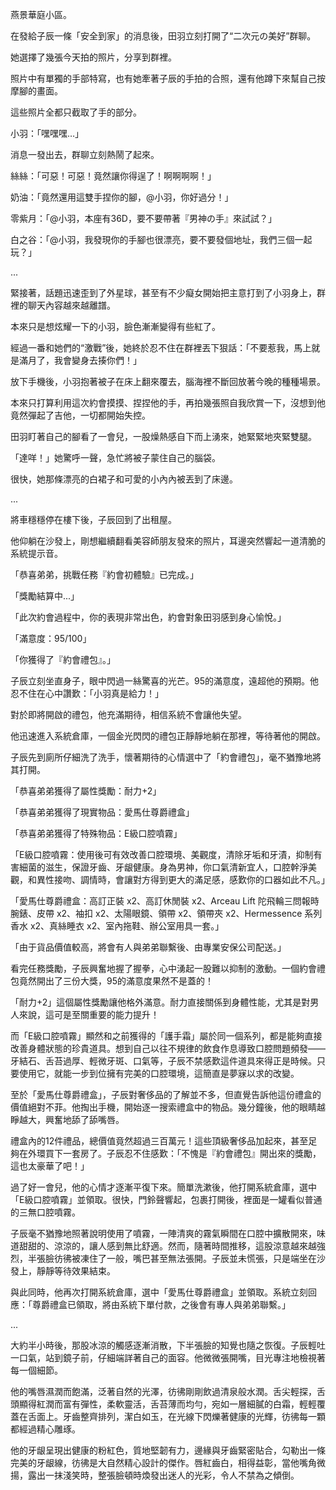 燕景華庭小區。

在發給子辰一條「安全到家」的消息後，田羽立刻打開了“二次元の美好”群聊。

她選擇了幾張今天拍的照片，分享到群裡。

照片中有單獨的手部特寫，也有她牽著子辰的手拍的合照，還有他蹲下來幫自己按摩腳的畫面。

這些照片全都只截取了手的部分。

小羽：「嘿嘿嘿…」

消息一發出去，群聊立刻熱鬧了起來。

絲絲：「可惡！可惡！竟然讓你得逞了！啊啊啊啊！」

奶油：「竟然還用這雙手捏你的腳，@小羽，你好過分！」

零紫月：「@小羽，本座有36D，要不要帶著『男神の手』來試試？」

白之谷：「@小羽，我發現你的手腳也很漂亮，要不要發個地址，我們三個一起玩？」

...

緊接著，話題迅速歪到了外星球，甚至有不少癡女開始把主意打到了小羽身上，群裡的聊天內容越來越離譜。

本來只是想炫耀一下的小羽，臉色漸漸變得有些紅了。

經過一番和她們的“激戰”後，她終於忍不住在群裡丟下狠話：「不要惹我，馬上就是滿月了，我會變身去揍你們！」

放下手機後，小羽抱著被子在床上翻來覆去，腦海裡不斷回放著今晚的種種場景。

本來只打算利用這次約會摸摸、捏捏他的手，再拍幾張照自我欣賞一下，沒想到他竟然彈起了吉他，一切都開始失控。

田羽盯著自己的腳看了一會兒，一股燥熱感自下而上湧來，她緊緊地夾緊雙腿。

「達咩！」她驚呼一聲，急忙將被子蒙住自己的腦袋。

很快，她那條漂亮的白裙子和可愛的小內內被丟到了床邊。

...

將車穩穩停在樓下後，子辰回到了出租屋。

他仰躺在沙發上，剛想繼續翻看美容師朋友發來的照片，耳邊突然響起一道清脆的系統提示音。

「恭喜弟弟，挑戰任務『約會初體驗』已完成。」

「獎勵結算中...」

「此次約會過程中，你的表現非常出色，約會對象田羽感到身心愉悅。」

「滿意度：95/100」

「你獲得了『約會禮包』。」

子辰立刻坐直身子，眼中閃過一絲驚喜的光芒。95的滿意度，遠超他的預期。他忍不住在心中讚歎：「小羽真是給力！」

對於即將開啟的禮包，他充滿期待，相信系統不會讓他失望。

他迅速進入系統倉庫，一個金光閃閃的禮包正靜靜地躺在那裡，等待著他的開啟。

子辰先到廁所仔細洗了洗手，懷著期待的心情選中了「約會禮包」，毫不猶豫地將其打開。

「恭喜弟弟獲得了屬性獎勵：耐力+2」

「恭喜弟弟獲得了現實物品：愛馬仕尊爵禮盒」

「恭喜弟弟獲得了特殊物品：E級口腔噴霧」

「E級口腔噴霧：使用後可有效改善口腔環境、美觀度，清除牙垢和牙漬，抑制有害細菌的滋生，保證牙齒、牙龈健康。身為男神，你口氣清新宜人，口腔幹淨美觀，和異性接吻、調情時，會讓對方得到更大的滿足感，感歎你的口器如此不凡。」

「愛馬仕尊爵禮盒：高訂正裝 x2、高訂休閒裝 x2、Arceau Lift 陀飛輪三問報時腕錶、皮帶 x2、袖扣 x2、太陽眼鏡、領帶 x2、領帶夾 x2、Hermessence 系列香水 x2、真絲睡衣 x2、室內拖鞋、辦公室用具一套。」

「由于貨品價值較高，將會有人與弟弟聯繫後、由專業安保公司配送。」

看完任務獎勵，子辰興奮地握了握拳，心中湧起一股難以抑制的激動。一個約會禮包竟然開出了三份大獎，95的滿意度果然不是蓋的！

「耐力+2」這個屬性獎勵讓他格外滿意。耐力直接關係到身體性能，尤其是對男人來說，這可是至關重要的能力提升！

而「E級口腔噴霧」顯然和之前獲得的「護手霜」屬於同一個系列，都是能夠直接改善身體狀態的珍貴道具。想到自己以往不規律的飲食作息導致口腔問題頻發——牙結石、舌苔過厚、輕微牙斑、口氣等，子辰不禁感歎這件道具來得正是時候。只要使用它，就能一步到位擁有完美的口腔環境，這簡直是夢寐以求的改變。

至於「愛馬仕尊爵禮盒」，子辰對奢侈品的了解並不多，但直覺告訴他這份禮盒的價值絕對不菲。他掏出手機，開始逐一搜索禮盒中的物品。幾分鐘後，他的眼睛越睜越大，興奮地舔了舔嘴唇。

禮盒內的12件禮品，總價值竟然超過三百萬元！這些頂級奢侈品加起來，甚至足夠在外環買下一套房了。子辰忍不住感歎：「不愧是『約會禮包』開出來的獎勵，這也太豪華了吧！」

過了好一會兒，他的心情才逐漸平復下來。簡單洗漱後，他打開系統倉庫，選中「E級口腔噴霧」並領取。很快，門鈴聲響起，包裹打開後，裡面是一罐看似普通的三無口腔噴霧。

子辰毫不猶豫地照著說明使用了噴霧，一陣清爽的霧氣瞬間在口腔中擴散開來，味道甜甜的、涼涼的，讓人感到無比舒適。然而，隨著時間推移，這股涼意越來越強烈，半張臉彷彿被凍住了一般，嘴巴甚至無法張開。子辰並未慌張，只是端坐在沙發上，靜靜等待效果結束。

與此同時，他再次打開系統倉庫，選中「愛馬仕尊爵禮盒」並領取。系統立刻回應：「尊爵禮盒已領取，將由系統下單付款，之後會有專人與弟弟聯繫。」

...

大約半小時後，那股冰涼的觸感逐漸消散，下半張臉的知覺也隨之恢復。子辰輕吐一口氣，站到鏡子前，仔細端詳著自己的面容。他微微張開嘴，目光專注地檢視著每一個細節。

他的嘴唇濕潤而飽滿，泛著自然的光澤，彷彿剛剛飲過清泉般水潤。舌尖輕探，舌頭顯得紅潤而富有彈性，柔軟靈活，舌苔薄而均勻，宛如一層細膩的白霜，輕輕覆蓋在舌面上。牙齒整齊排列，潔白如玉，在光線下閃爍著健康的光輝，彷彿每一顆都經過精心雕琢。

他的牙龈呈現出健康的粉紅色，質地堅韌有力，邊緣與牙齒緊密貼合，勾勒出一條完美的牙龈線，彷彿是大自然精心設計的傑作。唇紅齒白，相得益彰，當他嘴角微揚，露出一抹淺笑時，整張臉頓時煥發出迷人的光彩，令人不禁為之傾倒。

